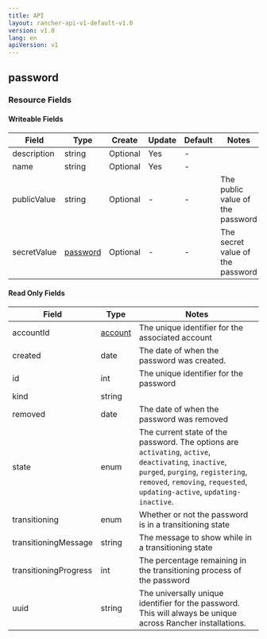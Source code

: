 ```yaml
---
title: API
layout: rancher-api-v1-default-v1.0
version: v1.0
lang: en
apiVersion: v1
---
```


## password



### Resource Fields

#### Writeable Fields

Field | Type | Create | Update | Default | Notes
---|---|---|---|---|---
description | string | Optional | Yes | - | 
name | string | Optional | Yes | - | 
publicValue | string | Optional | - | - | The public value of the password
secretValue | [password]({{site.baseurl}}/rancher/{{page.version}}/{{page.lang}}/api/{{page.apiVersion}}/api-resources/password/) | Optional | - | - | The secret value of the password


#### Read Only Fields

Field | Type   | Notes
---|---|---
accountId | [account]({{site.baseurl}}/rancher/{{page.version}}/{{page.lang}}/api/{{page.apiVersion}}/api-resources/account/)  | The unique identifier for the associated account
created | date  | The date of when the password was created.
id | int  | The unique identifier for the password
kind | string  | 
removed | date  | The date of when the password was removed
state | enum  | The current state of the password. The options are `activating`, `active`, `deactivating`, `inactive`, `purged`, `purging`, `registering`, `removed`, `removing`, `requested`, `updating-active`, `updating-inactive`.
transitioning | enum  | Whether or not the password is in a transitioning state
transitioningMessage | string  | The message to show while in a transitioning state
transitioningProgress | int  | The percentage remaining in the transitioning process of the password
uuid | string  | The universally unique identifier for the password. This will always be unique across Rancher installations.


<br>
